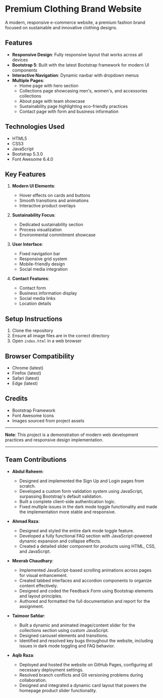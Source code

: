 # Premium Clothing Brand Website

A modern, responsive e-commerce website, a premium fashion brand focused on sustainable and innovative clothing designs.

## Features

- **Responsive Design**: Fully responsive layout that works across all devices
- **Bootstrap 5**: Built with the latest Bootstrap framework for modern UI components
- **Interactive Navigation**: Dynamic navbar with dropdown menus
- **Multiple Pages**:
  - Home page with hero section
  - Collections page showcasing men's, women's, and accessories collections
  - About page with team showcase
  - Sustainability page highlighting eco-friendly practices
  - Contact page with form and business information

## Technologies Used

- HTML5
- CSS3
- JavaScript
- Bootstrap 5.3.0
- Font Awesome 6.4.0

## Key Features

1. **Modern UI Elements**:
   - Hover effects on cards and buttons
   - Smooth transitions and animations
   - Interactive product overlays

2. **Sustainability Focus**:
   - Dedicated sustainability section
   - Process visualization
   - Environmental commitment showcase

3. **User Interface**:
   - Fixed navigation bar
   - Responsive grid system
   - Mobile-friendly design
   - Social media integration

4. **Contact Features**:
   - Contact form
   - Business information display
   - Social media links
   - Location details

## Setup Instructions

1. Clone the repository
2. Ensure all image files are in the correct directory
3. Open `index.html` in a web browser

## Browser Compatibility

- Chrome (latest)
- Firefox (latest)
- Safari (latest)
- Edge (latest)

## Credits

- Bootstrap Framework
- Font Awesome Icons
- Images sourced from project assets

---

**Note**: This project is a demonstration of modern web development practices and responsive design implementation.

---

## Team Contributions

- **Abdul Raheem**:
  - Designed and implemented the Sign Up and Login pages from scratch.
  - Developed a custom form validation system using JavaScript, surpassing Bootstrap's default validation.
  - Built a complete client-side authentication logic.
  - Fixed multiple issues in the dark mode toggle functionality and made the implementation more stable and responsive.

- **Ahmad Raza**:
  - Designed and styled the entire dark mode toggle feature.
  - Developed a fully functional FAQ section with JavaScript-powered dynamic expansion and collapse effects.
  - Created a detailed slider component for products using HTML, CSS, and JavaScript.

- **Meerab Chaudhary**:
  - Implemented JavaScript-based scrolling animations across pages for visual enhancement.
  - Created tabbed interfaces and accordion components to organize content effectively.
  - Designed and coded the Feedback Form using Bootstrap elements and layout principles.
  - Authored and formatted the full documentation and report for the assignment.

- **Taimoor Safdar**:
  - Built a dynamic and animated image/content slider for the collections section using custom JavaScript.
  - Designed carousel elements and transitions.
  - Identified and resolved key bugs throughout the website, including issues in dark mode toggling and FAQ behavior.

- **Aqib Raza**:
  - Deployed and hosted the website on GitHub Pages, configuring all necessary deployment settings.
  - Resolved branch conflicts and Git versioning problems during collaboration.
  - Designed and integrated a dynamic card layout that powers the homepage product slider functionality.

